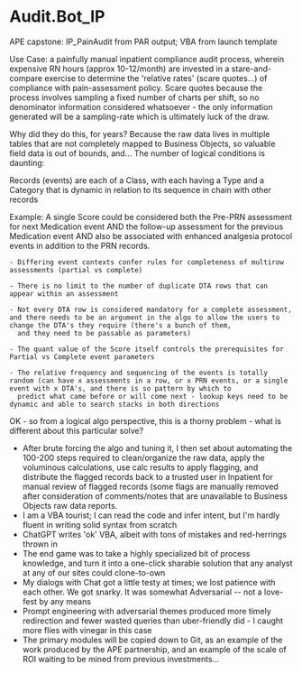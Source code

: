 # Audit.Bot_IP
APE capstone: IP_PainAudit from PAR output; VBA from launch template

Use Case: a painfully manual inpatient compliance audit process, wherein expensive RN hours (approx 10-12/month) are invested in a stare-and-compare exercise to determine the 'relative rates' (scare quotes...) of compliance with pain-assessment policy. Scare quotes because the process involves sampling a fixed number of charts per shift, so no denominator information considered whatsoever - the only information generated will be a sampling-rate which is ultimately luck of the draw.

Why did they do this, for years?
Because the raw data lives in multiple tables that are not completely mapped to Business Objects, so valuable field data is out of bounds, and...
The number of logical conditions is daunting:

  Records (events) are each of a Class, with each having a Type and a Category that is dynamic in relation to its sequence in chain with other records
  
  Example: A single Score could be considered both the Pre-PRN assessment for next Medication event AND the follow-up assessment for the previous 
  Medication event AND also be associated with enhanced analgesia protocol events in addition to the PRN records.
  
    - Differing event contexts confer rules for completeness of multirow assessments (partial vs complete)
    
    - There is no limit to the number of duplicate DTA rows that can appear within an assessment
    
    - Not every DTA row is considered mandatory for a complete assessment, and there needs to be an argument in the algo to allow the users to change the DTA's they require (there's a bunch of them,
      and they need to be passable as parameters)
      
    - The quant value of the Score itself controls the prerequisites for Partial vs Complete event parameters
    
    - The relative frequency and sequencing of the events is totally random (can have x assessments in a row, or x PRN events, or a single event with x DTA's, and there is so pattern by which to 
      predict what came before or will come next - lookup keys need to be dynamic and able to search stacks in both directions

OK - so from a logical algo perspective, this is a thorny problem - what is different about this particular solve?

- After brute forcing the algo and tuning it, I then set about automating the 100-200 steps required to clean/organize the raw data, apply the voluminous calculations, use calc results to apply flagging, and distribute the flagged records back to a trusted user in Inpatient for manual review of flagged records (some flags are manually removed after consideration of comments/notes that are unavailable to Business Objects raw data reports.
- I am a VBA tourist; I can read the code and infer intent, but I'm hardly fluent in writing solid syntax from scratch
- ChatGPT writes 'ok' VBA, albeit with tons of mistakes and red-herrings thrown in
- The end game was to take a highly specialized bit of process knowledge, and turn it into a one-click sharable solution that any analyst at any of our sites could clone-to-own
- My dialogs with Chat got a little testy at times; we lost patience with each other. We got snarky. It was somewhat Adversarial -- not a love-fest by any means
- Prompt engineering with adversarial themes produced more timely redirection and fewer wasted queries than uber-friendly did - I caught more flies with vinegar in this case
- The primary modules will be copied down to Git, as an example of the work produced by the APE partnership, and an example of the scale of ROI waiting to be mined from previous investments...
